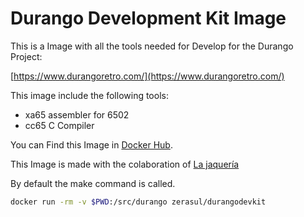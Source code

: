 # Durango Development Kit Image

This is a Image with all the tools needed for Develop for the Durango Project:

[https://www.durangoretro.com/](https://www.durangoretro.com/)

This image include the following tools:

* xa65 assembler for 6502
* cc65 C Compiler

You can Find this Image in [Docker Hub](https://hub.docker.com/r/zerasul/durangodevkit).

This Image is made with the colaboration of [La jaquería](https://lajaqueria.org)

By default the make command is called.

```bash
docker run -rm -v $PWD:/src/durango zerasul/durangodevkit
```
